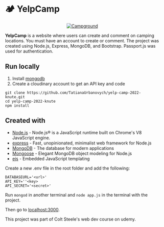 # 🏕 YelpCamp

<a href="https://my-campground.herokuapp.com/">
 <p align="center">
  <img src="https://res.cloudinary.com/djbpt4sgk/image/upload/v1654438007/Main_unje6g.png" alt="Campground"
 </p>
</a>

<p><b>YelpCamp</b> is a website where users can create and comment on camping locations. You must have an account to create or comment. The project was created using Node.js, Express, MongoDB, and Bootstrap. Passport.js was used for authentication.</p>

## Run locally
1. Install [mongodb](https://www.mongodb.com/)
2. Create a cloudinary account to get an API key and code

```
git clone https://github.com/TatianaUrbanovych/yelp-camp-2022-knute.git
cd yelp-camp-2022-knute
npm install
```
## Created with

- [Node.js](https://nodejs.org) - Node.js® is a JavaScript runtime built on Chrome's V8 JavaScript engine.
- [express](https://expressjs.com//) - Fast, unopinionated, minimalist web framework for Node.js
- [MongoDB](https://www.mongodb.com/) - The database for
  modern applications
- [Mongoose](https://mongoosejs.com/) - Elegant MongoDB object modeling for Node.js
- [ejs](https://ejs.co/) - Embedded JavaScript templating

<p>Create a new .env file in the root folder and add the following:</p>

```
DATABASEURL='<url>'
API_KEY=''<key>
API_SECRET='<secret>'
```

Run ```mongod``` in another terminal and ```node app.js``` in the terminal with the project.

Then go to [localhost:3000](http://localhost:3000/).

This project was part of Colt Steele's web dev course on udemy.
